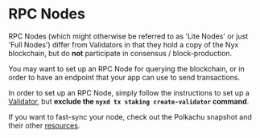 # RPC Nodes

RPC Nodes (which might otherwise be referred to as 'Lite Nodes' or just 'Full Nodes') differ from Validators in that they hold a copy of the Nyx blockchain, but do **not** participate in consensus / block-production.

You may want to set up an RPC Node for querying the blockchain, or in order to have an endpoint that your app can use to send transactions.

In order to set up an RPC Node, simply follow the instructions to set up a [Validator](../../operators/nodes/validator-setup), but **exclude the `nyxd tx staking create-validator` command**.

If you want to fast-sync your node, check out the Polkachu snapshot and their other [resources](https://polkachu.com/seeds/nym).
